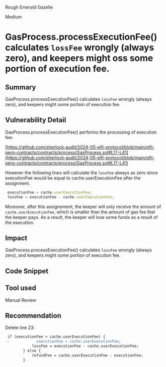 Rough Emerald Gazelle

Medium

# GasProcess.processExecutionFee() calculates ``lossFee`` wrongly (always zero), and keepers might  oss some portion of execution fee.

## Summary
GasProcess.processExecutionFee() calculates ``lossFee`` wrongly (always zero), and keepers might some portoin of execution fee.

## Vulnerability Detail

GasProcess.processExecutionFee() performs the processing of execution fee: 

[https://github.com/sherlock-audit/2024-05-elfi-protocol/blob/main/elfi-perp-contracts/contracts/process/GasProcess.sol#L17-L41](https://github.com/sherlock-audit/2024-05-elfi-protocol/blob/main/elfi-perp-contracts/contracts/process/GasProcess.sol#L17-L41)

However the following lines will calculate the ``lossFee`` always as zero since executionFee would be equal to cache.userExecutionFee after the assignment. 

```javascript
 executionFee = cache.userExecutionFee;
 lossFee = executionFee - cache.userExecutionFee;
```

Moreover, after this assignement, the keeper will only receive the amount of ``cache.userExecutionFee``, which is smaller than the amount of gas fee that the keeper pays. As a result, the keeper will lose some funds as a result of the execution.



## Impact

GasProcess.processExecutionFee() calculates ``lossFee`` wrongly (always zero), and keepers might some portion of execution fee.

## Code Snippet

## Tool used

Manual Review

## Recommendation
Delete line 23:

```diff
 if (executionFee > cache.userExecutionFee) {
--            executionFee = cache.userExecutionFee;
            lossFee = executionFee - cache.userExecutionFee;
        } else {
            refundFee = cache.userExecutionFee - executionFee;
        }
```

